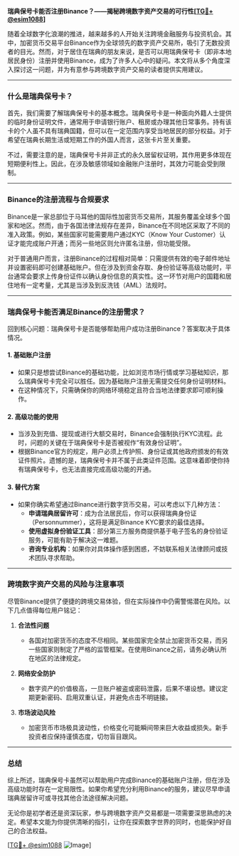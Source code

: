 **瑞典保号卡能否注册Binance？——揭秘跨境数字资产交易的可行性[[TG💪+ @esim1088](https://t.me/s/esim1088)]**

随着全球数字化浪潮的推进，越来越多的人开始关注跨境金融服务与投资机会。其中，加密货币交易平台Binance作为全球领先的数字资产交易所，吸引了无数投资者的目光。然而，对于居住在瑞典的朋友来说，是否可以用瑞典保号卡（即非本地居民身份）注册并使用Binance，成为了许多人心中的疑问。本文将从多个角度深入探讨这一问题，并为有意参与跨境数字资产交易的读者提供实用建议。

---

### 什么是瑞典保号卡？

首先，我们需要了解瑞典保号卡的基本概念。瑞典保号卡是一种面向外籍人士提供的临时身份证明文件，通常用于申请银行账户、租房或办理其他日常事务。持有该卡的个人虽不具有瑞典国籍，但可以在一定范围内享受当地居民的部分权益。对于希望在瑞典长期生活或短期工作的外国人而言，这张卡片至关重要。

不过，需要注意的是，瑞典保号卡并非正式的永久居留权证明，其作用更多体现在短期便利性上。因此，在涉及敏感领域如金融账户注册时，其效力可能会受到限制。

---

### Binance的注册流程与合规要求

Binance是一家总部位于马耳他的国际性加密货币交易所，其服务覆盖全球多个国家和地区。然而，由于各国法律法规存在差异，Binance在不同地区采取了不同的准入政策。例如，某些国家可能需要用户通过KYC（Know Your Customer）认证才能完成账户开通；而另一些地区则允许匿名注册，但功能受限。

对于普通用户而言，注册Binance的过程相对简单：只需提供有效的电子邮件地址并设置密码即可创建基础账户。但在涉及到资金存取、身份验证等高级功能时，平台通常会要求上传身份证件以确认身份信息的真实性。这一环节对用户的国籍和居住地有一定考量，尤其是当涉及到反洗钱（AML）法规时。

---

### 瑞典保号卡能否满足Binance的注册需求？

回到核心问题：瑞典保号卡是否能够帮助用户成功注册Binance？答案取决于具体情况。

#### 1. **基础账户注册**
   - 如果只是想尝试Binance的基础功能，比如浏览市场行情或学习基础知识，那么瑞典保号卡完全可以胜任。因为基础账户注册无需提交任何身份证明材料。
   - 在这种情况下，只需确保你的网络环境稳定且符合当地法律要求即可顺利操作。

#### 2. **高级功能的使用**
   - 当涉及到充值、提现或进行大额交易时，Binance会强制执行KYC流程。此时，问题的关键在于瑞典保号卡是否被视作“有效身份证明”。
   - 根据Binance官方的规定，用户必须上传护照、身份证或其他政府颁发的有效证件照片。遗憾的是，瑞典保号卡并不属于此类证件范围。这意味着即使你持有瑞典保号卡，也无法直接完成高级功能的开通。

#### 3. **替代方案**
   - 如果你确实希望通过Binance进行数字货币交易，可以考虑以下几种方法：
     - **申请瑞典居留许可**：成为合法居民后，你可以获得瑞典身份证（Personnummer），这将是满足Binance KYC要求的最佳选择。
     - **使用虚拟身份验证工具**：部分第三方服务商提供基于电子签名的身份验证服务，可能有助于解决这一难题。
     - **咨询专业机构**：如果你对具体操作感到困惑，不妨联系相关法律顾问或技术团队寻求帮助。

---

### 跨境数字资产交易的风险与注意事项

尽管Binance提供了便捷的跨境交易体验，但在实际操作中仍需警惕潜在风险。以下几点值得每位用户铭记：

1. **合法性问题**
   - 各国对加密货币的态度不尽相同。某些国家完全禁止加密货币交易，而另一些国家则制定了严格的监管框架。在使用Binance之前，请务必确认所在地区的法律规定。

2. **网络安全防护**
   - 数字资产的价值极高，一旦账户被盗或密码泄露，后果不堪设想。建议定期更新密码、启用双重认证，并避免点击不明链接。

3. **市场波动风险**
   - 加密货币市场极具波动性，价格变化可能瞬间带来巨大收益或损失。新手投资者应保持谨慎态度，切勿盲目跟风。

---

### 总结

综上所述，瑞典保号卡虽然可以帮助用户完成Binance的基础账户注册，但在涉及高级功能时存在一定局限性。如果你希望充分利用Binance的服务，建议尽早申请瑞典居留许可或寻找其他合法途径解决问题。

无论你是初学者还是资深玩家，参与跨境数字资产交易都是一项需要深思熟虑的决定。希望本文能为你提供清晰的指引，让你在探索数字世界的同时，也能保护好自己的合法权益。

[[TG💪+ @esim1088](https://t.me/s/esim1088) ![Image](https://i.postimg.cc/4NQfJmqS/Snipaste-2025-05-13-00-14-12.png)]